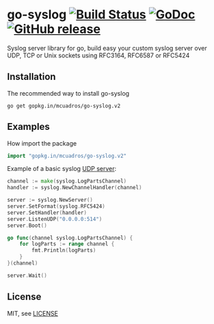 go-syslog [![Build Status](https://travis-ci.org/mcuadros/go-syslog.svg?branch=master)](https://travis-ci.org/mcuadros/go-syslog) [![GoDoc](https://godoc.org/github.com/mcuadros/go-syslog?status.svg)](https://godoc.org/gopkg.in/mcuadros/go-syslog.v2) [![GitHub release](https://img.shields.io/github/release/mcuadros/go-syslog.svg)](https://github.com/mcuadros/go-syslog/releases)
==============================

Syslog server library for go, build easy your custom syslog server over UDP, TCP or Unix sockets using RFC3164, RFC6587
or RFC5424

Installation
------------

The recommended way to install go-syslog

```
go get gopkg.in/mcuadros/go-syslog.v2
```

Examples
--------

How import the package

```go
import "gopkg.in/mcuadros/go-syslog.v2"
```

Example of a basic syslog [UDP server](example/basic_udp.go):

```go
channel := make(syslog.LogPartsChannel)
handler := syslog.NewChannelHandler(channel)

server := syslog.NewServer()
server.SetFormat(syslog.RFC5424)
server.SetHandler(handler)
server.ListenUDP("0.0.0.0:514")
server.Boot()

go func(channel syslog.LogPartsChannel) {
    for logParts := range channel {
        fmt.Println(logParts)
    }
}(channel)

server.Wait()
```

License
-------

MIT, see [LICENSE](LICENSE)
